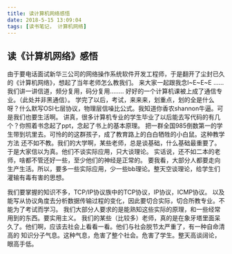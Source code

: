 ```yaml
---
title: 读计算机网络感悟
date: 2018-5-15 13:09:04
tags: [读书笔记， 计算机网络]
---
```

## 读《计算机网络》感悟
由于要电话面试新华三公司的网络操作系统软件开发工程师，于是翻开了尘封已久的《计算机网络》，想起了当年老师怎么教我们。
来大家一起跟我念I~E~E~E ...... 我们讲一讲信道，频分复用，码分复用........
好好的一个计算机课被上成了通信专业。（此处并非黑通信）。
学完了以后，考试，来来来，划重点，划的全是什么呀？什么默写OSI七层协议，物理层信噪比公式。我知道你香农shannon牛逼。可是我们也要生活啊。
讲真，很多计算机专业的学生毕业了以后能去写代码的有几个？你照着书念起了ppt，念起了书上的基本原理。
把一群全国985倒数第一的学生带到坑里去。可怜的的这群孩子，成了教育路上的白白牺牲的小白鼠。这种教学方法
还不如不教。我们的大学啊，某些老师，总是谈基础，什么基础最重要了。于是大家信以为真。他们不谈实际应用，只大谈理论。
实话说，还不如二本的老师，啥都不管还好一些，至少他们的神经是正常的。
要我看，大部分人都要走向生产生活。所以，要多一些实际应用，少一些bb理论。整天空谈理论，给学生们灌输有毒有害的思想。
<!-- more -->
我们要掌握的知识不多，TCP/IP协议族中的TCP协议，IP协议，ICMP协议。
以及能写从协议角度去分析数据传输过程的变化，因此要切合实际，切合所教专业。不能为了考试而学习。
我们大部分人要求的是能熟知这些实际的原理，和一些经常用到的东西。要实用主义。
我们的某些（比较多）老师，真的是在象牙塔里面呆久了。他们啊，应该去社会上看看一看。他们与社会脱节太严重了，有一种自命清高的
知识分子气息。这种气息，危害了整个社会。危害了学生。整天高谈阔论，眼高手低。



